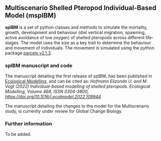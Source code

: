## Multiscenario Shelled Pteropod Individual-Based Model (mspIBM)

**spIBM** is a set of python classes and methods to simulate the mortality, growth, development and behaviour (diel vertical migration, spawning, active avoidance of low oxygen) of shelled pteropods across different life-stages. The model uses the size as a key trait to determine the behaviour and movement of individuals. The movement is simulated using the python package [parcels v2.1.3](https://doi.org/10.5281/zenodo.3630568).

### spIBM manuscript and code

The manuscript detailing the first release of spIBM, has been published in [Ecological Modelling](https://doi.org/10.1016/j.ecolmodel.2022.109944), and can be cited as:
*Hofmann Elizondo U. and M. Vogt (2022) Individual-based modelling of shelled pteropods. Ecological Modelling, Volume 468, ISSN 0304-3800, https://doi.org/10.1016/j.ecolmodel.2022.109944*

The manuscript detailing the changes to the model for the Multiscenario study, is currently under review for Global Change Biology.

### Further information

To be added.
